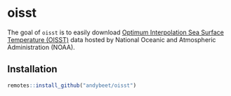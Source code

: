 
<!-- README.md is generated from README.Rmd. Please edit that file -->

# oisst

<!-- badges: start -->

<!-- badges: end -->

The goal of `oisst` is to easily download [Optimum Interpolation Sea
Surface Temperature (OISST)](https://www.ncdc.noaa.gov/oisst) data
hosted by National Oceanic and Atmospheric Administration (NOAA).

## Installation

``` r
remotes::install_github("andybeet/oisst")
```
